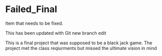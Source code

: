 # Failed_Final
Item that needs to be fixed.

This has been updated with Git
new branch edit

This is a final project that was supposed to be a black jack game. The project met the class reqiurments but missed the ultimate vision in mind

